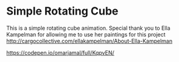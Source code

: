 # Simple Rotating Cube 

This is a simple rotating cube animation. Special thank you to Ella Kampelman for allowing me to use her paintings for this project http://cargocollective.com/ellakampelman/About-Ella-Kampelman

https://codepen.io/omarjamal/full/KqpvEN/
